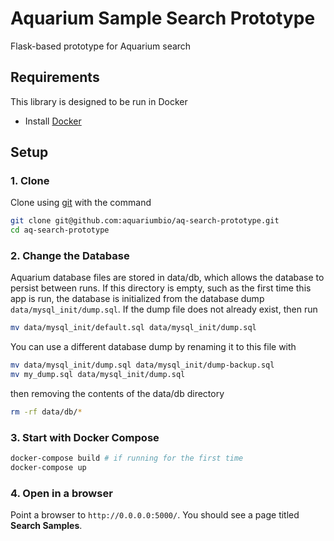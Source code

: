 # Aquarium Sample Search Prototype
Flask-based prototype for Aquarium search

## Requirements

This library is designed to be run in Docker
* Install [Docker](https://www.docker.com/get-started)

## Setup
### 1. Clone
Clone using [git](https://git-scm.com/) with the command

```bash
git clone git@github.com:aquariumbio/aq-search-prototype.git
cd aq-search-prototype
```

### 2. Change the Database
Aquarium database files are stored in data/db, which allows the database to persist between runs. If this directory is empty, such as the first time this app is run, the database is initialized from the database dump `data/mysql_init/dump.sql`. If the dump file does not already exist, then run

```bash
mv data/mysql_init/default.sql data/mysql_init/dump.sql
```

You can use a different database dump by renaming it to this file with

```bash
mv data/mysql_init/dump.sql data/mysql_init/dump-backup.sql
mv my_dump.sql data/mysql_init/dump.sql
```
then removing the contents of the data/db directory

```bash
rm -rf data/db/*
```

### 3. Start with Docker Compose
```bash
docker-compose build # if running for the first time
docker-compose up
```

### 4. Open in a browser
Point a browser to `http://0.0.0.0:5000/`. You should see a page titled **Search Samples**.
